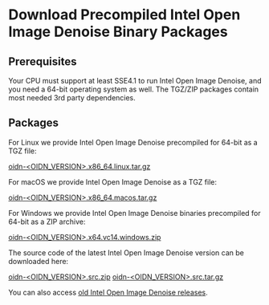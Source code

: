 Download Precompiled Intel Open Image Denoise Binary Packages
=============================================================

Prerequisites
-------------

Your CPU must support at least SSE4.1 to run Intel Open Image Denoise, and you
need a 64-bit operating system as well. The TGZ/ZIP packages contain most needed
3rd party dependencies.

Packages
--------

For Linux we provide Intel Open Image Denoise precompiled for 64-bit as a TGZ
file:

[oidn-<OIDN_VERSION>.x86_64.linux.tar.gz](https://github.com/OpenImageDenoise/oidn/releases/download/v<OIDN_VERSION>/oidn-<OIDN_VERSION>.x86_64.linux.tar.gz)

For macOS we provide Intel Open Image Denoise as a TGZ file:

[oidn-<OIDN_VERSION>.x86_64.macos.tar.gz](https://github.com/OpenImageDenoise/oidn/releases/download/v<OIDN_VERSION>/oidn-<OIDN_VERSION>.x86_64.macos.tar.gz)

For Windows we provide Intel Open Image Denoise binaries precompiled for 64-bit as a ZIP archive:

[oidn-<OIDN_VERSION>.x64.vc14.windows.zip](https://github.com/OpenImageDenoise/oidn/releases/download/v<OIDN_VERSION>/oidn-<OIDN_VERSION>.x64.vc14.windows.zip)

The source code of the latest Intel Open Image Denoise version can be downloaded here:

[oidn-<OIDN_VERSION>.src.zip](https://github.com/OpenImageDenoise/oidn/releases/download/v<OIDN_VERSION>/oidn-<OIDN_VERSION>.src.zip)
[oidn-<OIDN_VERSION>.src.tar.gz](https://github.com/OpenImageDenoise/oidn/releases/download/v<OIDN_VERSION>/oidn-<OIDN_VERSION>.src.tar.gz)

You can also access [old Intel Open Image Denoise releases](https://github.com/OpenImageDenoise/oidn/releases).
